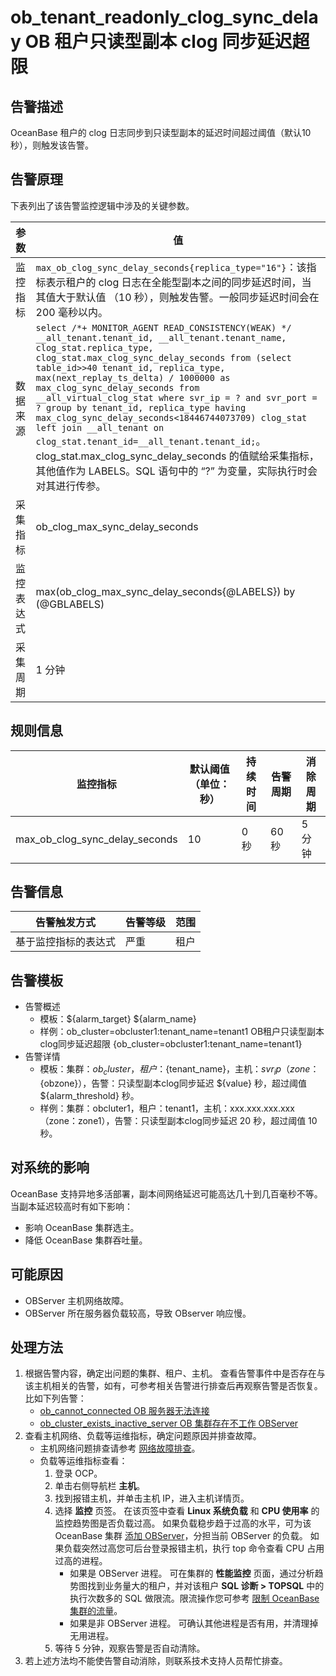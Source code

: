# ob_tenant_readonly_clog_sync_delay OB 租户只读型副本 clog 同步延迟超限

## 告警描述

OceanBase 租户的 clog 日志同步到只读型副本的延迟时间超过阈值（默认10 秒），则触发该告警。

## 告警原理

下表列出了该告警监控逻辑中涉及的关键参数。

| **参数** | **值** |
| --- | --- |
| 监控指标 | `max_ob_clog_sync_delay_seconds{replica_type="16"}`：该指标表示租户的 clog 日志在全能型副本之间的同步延迟时间，当其值大于默认值 （10 秒），则触发告警。一般同步延迟时间会在 200 毫秒以内。 |
| 数据来源 | `select /*+ MONITOR_AGENT READ_CONSISTENCY(WEAK) */  __all_tenant.tenant_id, __all_tenant.tenant_name, clog_stat.replica_type, clog_stat.max_clog_sync_delay_seconds from (select table_id>>40 tenant_id, replica_type, max(next_replay_ts_delta) / 1000000 as max_clog_sync_delay_seconds from __all_virtual_clog_stat where svr_ip = ? and svr_port = ? group by tenant_id, replica_type having max_clog_sync_delay_seconds<18446744073709) clog_stat left join __all_tenant on clog_stat.tenant_id=__all_tenant.tenant_id;`。clog_stat.max_clog_sync_delay_seconds 的值赋给采集指标，其他值作为 LABELS。SQL 语句中的 “?” 为变量，实际执行时会对其进行传参。 |
| 采集指标 | ob_clog_max_sync_delay_seconds |
| 监控表达式 | max(ob_clog_max_sync_delay_seconds{@LABELS}) by (@GBLABELS) |
| 采集周期 | 1 分钟 |

## 规则信息

| **监控指标** | **默认阈值（单位：秒）** | **持续时间** | **告警周期** | **消除周期** |
| --- | --- | --- | --- | --- |
| max_ob_clog_sync_delay_seconds | 10 | 0 秒 | 60 秒 | 5 分钟 |

## 告警信息

| **告警触发方式** | **告警等级** | **范围** |
| --- | --- | --- |
| 基于监控指标的表达式 | 严重 | 租户 |

## 告警模板

* 告警概述
  * 模板：${alarm_target} ${alarm_name}
  * 样例：ob_cluster=obcluster1:tenant_name=tenant1 OB租户只读型副本clog同步延迟超限 {ob_cluster=obcluster1:tenant_name=tenant1}
* 告警详情
  * 模板：集群：${ob_cluster}，租户：${tenant_name}，主机：${svr_ip}（zone：${obzone}），告警：只读型副本clog同步延迟 ${value} 秒，超过阈值 ${alarm_threshold} 秒。
  * 样例：集群：obcluter1，租户：tenant1，主机：xxx.xxx.xxx.xxx（zone：zone1），告警：只读型副本clog同步延迟 20 秒，超过阈值 10 秒。

## 对系统的影响

OceanBase 支持异地多活部署，副本间网络延迟可能高达几十到几百毫秒不等。当副本延迟较高时有如下影响：

* 影响 OceanBase 集群选主。
* 降低 OceanBase 集群吞吐量。

## 可能原因

* OBServer 主机网络故障。
* OBServer 所在服务器负载较高，导致 OBserver 响应慢。

## 处理方法

1. 根据告警内容，确定出问题的集群、租户、主机。
   查看告警事件中是否存在与该主机相关的告警，如有，可参考相关告警进行排查后再观察告警是否恢复。比如下列告警：
   * [ob_cannot_connected OB 服务器无法连接](1.ob_cannot_connected-observer-cannot-be-connected.md)
   * [ob_cluster_exists_inactive_server OB 集群存在不工作 OBServer](3.ob_cluster_exists_inactive_server-ob-the-cluster-is-not-working.md)
2. 查看主机网络、负载等运维指标，确定问题原因并排查故障。
   * 主机网络问题排查请参考 [网络故障排查](../4.alarm-appendix/6.network-troubleshooting.md)。
   * 负载等运维指标查看：
      1. 登录 OCP。
      2. 单击右侧导航栏 **主机**。
      3. 找到报错主机，并单击主机 IP，进入主机详情页。
      4. 选择 **监控** 页签。
        在该页签中查看 **Linux 系统负载** 和 **CPU 使用率** 的监控趋势图是否负载过高。
        如果负载稳步趋于过高的水平，可为该 OceanBase 集群 [添加 OBServer](../3.ob-cloud-platform/4.manage-clusters/3.basic-operations/8.manage-the-observer-cluster/1.cluster-add-observer.md)，分担当前 OBServer 的负载。
        如果负载突然过高您可后台登录报错主机，执行 top 命令查看 CPU 占用过高的进程。
          * 如果是 OBServer 进程。
            可在集群的 **性能监控** 页面，通过分析趋势图找到业务量大的租户，并对该租户 **SQL 诊断 > TOPSQL** 中的执行次数多的 SQL 做限流。限流操作您可参考 [限制 OceanBase 集群的流量](../4.alarm-appendix/5.limit-the-inbound-traffic-of-the-oceanbase-cluster.md)。
          * 如果是非 OBServer 进程。
            可确认其他进程是否有用，并清理掉无用进程。
      5. 等待 5 分钟，观察告警是否自动清除。
3. 若上述方法均不能使告警自动消除，则联系技术支持人员帮忙排查。
